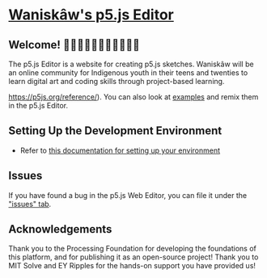 # [Waniskâw's p5.js Editor](https://waniskaw.ca)

## Welcome! 👋👋🏿👋🏽👋🏻👋🏾👋🏼

The p5.js Editor is a website for creating p5.js sketches. Waniskâw will be an online community for Indigenous youth in their teens and twenties to learn digital art and coding skills through project-based learning.

https://p5js.org/reference/). You can also look at [examples](https://editor.p5js.org/p5/sketches) and remix them in the p5.js Editor.

## Setting Up the Development Environment

- Refer to [this documentation for setting up your environment](https://github.com/processing/p5.js-web-editor/blob/develop/contributor_docs/installation.md)



## Issues

If you have found a bug in the p5.js Web Editor, you can file it under the ["issues" tab](https://github.com/WaniskawFoundation/waniskaw/issues). 

## Acknowledgements

Thank you to the Processing Foundation for developing the foundations of this platform, and for publishing it as an open-source project! 
Thank you to MIT Solve and EY Ripples for the hands-on support you have provided us!

